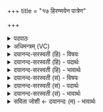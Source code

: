+++
title = "१७ हिरण्मयेन पात्रेण"

+++
<details><summary>पदपाठः</summary>

हि॒र॒ण्मये॑न॒। पात्रे॑ण। स॒त्यस्य॑। अपि॑हित॒मित्यपि॑ऽहितम्। मुख॑म्। यः। अ॒सौ। आ॒दि॒त्ये। पुरु॑षः। सः। अ॒सौ। अ॒हम्। ओ३म्। खम्। ब्रह्म॑। १७।
</details>

<details><summary>अधिमन्त्रम् (VC)</summary>

- आत्मा देवता
- दीर्घतमा ऋषिः
- अनुष्टुप्
- गान्धारः
</details>

<details><summary>दयानन्द-सरस्वती (हि) - विषयः</summary>

अब अन्त में मनुष्यों को ईश्वर उपदेश करता है ॥
</details>

<details><summary>दयानन्द-सरस्वती (हि) - पदार्थः</summary>

पदार्थान्वयभाषाः -  हे मनुष्यो ! जिस (हिरण्मयेन) ज्योतिःस्वरूप (पात्रेण) रक्षक मुझसे (सत्यस्य) अविनाशी यथार्थ कारण के (अपिहितम्) आच्छादित (मुखम्) मुख के तुल्य उत्तम अङ्ग का प्रकाश किया जाता (यः) जो (असौ) वह (आदित्ये) प्राण वा सूर्य्यमण्डल में (पुरुषः) पूर्ण परमात्मा है (सः) वह (असौ) परोक्षरूप (अहम्) मैं (खम्) आकाश के तुल्य व्यापक (ब्रह्म) सबसे गुण, कर्म और स्वरूप करके अधिक हूँ (ओ३म्) सबका रक्षक जो मैं उसका ‘ओ३म्’ ऐसा नाम जानो ॥१७ ॥
</details>

<details><summary>दयानन्द-सरस्वती (हि) - भावार्थः</summary>

भावार्थभाषाः -  सब मनुष्यों के प्रति ईश्वर उपदेश करता है कि हे मनुष्यो ! जो मैं यहाँ हूँ, वही अन्यत्र सूर्य्यादि लोक में, जो अन्यस्थान सूर्य्यादि लोक में हूँ वही यहाँ हूँ, सर्वत्र परिपूर्ण आकाश के तुल्य व्यापक मुझसे भिन्न कोई बड़ा नहीं, मैं ही सबसे बड़ा हूँ। मेरे सुलक्षणों के युक्त पुत्र के तुल्य प्राणों से प्यारा मेरा निज नाम ‘ओ३म्’ यह है। जो मेरा प्रेम और सत्याचरण भाव से शरण लेता, उसकी अन्तर्यामीरूप से मैं अविद्या का विनाश, उसके आत्मा को प्रकाशित करके शुभ, गुण, कर्म, स्वभाववाला कर सत्यस्वरूप का आवरण स्थिर कर योग से हुए शुद्ध विज्ञान को दे और सब दुःखों से अलग करके मोक्षसुख को प्राप्त कराता हूँ। इति ॥१७ ॥ इस अध्याय में ईश्वर के गुणों का वर्णन, अधर्मत्याग का उपदेश, सब काल में सत्कर्म के अनुष्ठान की आवश्यकता, अधर्माचरण की निन्दा, परमेश्वर के अतिसूक्ष्म स्वरूप का वर्णन, विद्वान् को जानने योग्य का होना, अविद्वान् को अज्ञेयपन का होना, सर्वत्र आत्मा जान के अहिंसाधर्म की रक्षा, उससे मोह शोकादि का त्याग, ईश्वर का जन्मादि दोषरहित होना, वेदविद्या का उपदेश, कार्य्यकारणरूप जड़ जगत् की उपासना का निषेध, उन कार्य्य-कारणों से मृत्यु का निवारण करके मोक्षादि सिद्धि करना, जड़ वस्तु की उपासना का निषेध, चेतन की उपासना की विधि, उन जड़-चेतन दोनों के स्वरूप के जानने की आवश्यकता, शरीर के स्वभाव का वर्णन, समाधि से परमेश्वर को अपने आत्मा में धर के शरीर त्यागना, दाह के पश्चात् अन्य क्रिया के अनुष्ठान का निषेध, अधर्म के त्याग और धर्म के बढ़ाने के लिये परमेश्वर की प्रार्थना, ईश्वर के स्वरूप का वर्णन और सब नामों से “ओ३म्” इस नाम की उत्तमता का प्रतिपादन किया है, इससे इस अध्याय में कहे अर्थ की पूर्वाध्याय में कहे अर्थ के साथ संगति है, यह जानना चाहिये ॥ इति श्रीमत्परमहंसपरिव्राजकाचार्याणां श्रीपरमविदुषां विरजानन्दसरस्वतीस्वामिनां शिष्येण श्रीमद्दयानन्दसरस्वतीस्वामिना निर्मिते संस्कृतार्य्यभाषाभ्यां समन्विते सुप्रमाणयुक्ते यजुर्वेदभाष्ये चत्वारिंशत्तमोऽध्यायः समाप्तः ॥४०॥
</details>

<details><summary>दयानन्द-सरस्वती (सं) - विषयः</summary>

अथान्ते मनुष्यानीश्वर उपदिशति ॥
</details>

<details><summary>दयानन्द-सरस्वती (सं) - पदार्थः</summary>

पदार्थान्वयभाषाः -  हे मनुष्याः ! येन हिरण्मयेन पात्रेण मया सत्यस्यापिहितं मुखं विकाश्यते योऽसावादित्ये पुरुषोऽस्ति, सऽसावहं खम्ब्रह्मास्म्यो३मिति विजानीत ॥१७ ॥
</details>

<details><summary>दयानन्द-सरस्वती (सं) - भावार्थः</summary>

भावार्थभाषाः -  सर्वान् मनुष्यान् प्रतीश्वर उपदिशति। हे मनुष्याः ! योऽहमत्रास्मि स एवान्यत्र सूर्यादौ योऽन्यत्र सूर्य्यादावस्मि स एवाऽत्राऽस्मि सर्वत्र परिपूर्णः खवद् व्यापको न मत्तः किञ्चिदन्यद् बृहदहमेव सर्वेभ्यो महानस्मि मदीयं सुलक्षणपुत्रवत् प्राणप्रियं निजस्य नामौ३मिति वर्त्तते। यो मम प्रेमसत्याचरणभावाभ्यां शरणं गच्छति तस्यान्तर्यामिरूपेणाहमविद्यां विनाश्य तदात्मानं प्रकाश्य शुभगुणकर्मस्वभावं कृत्वा सत्यस्वरूपावरणं स्थापयित्वा शुद्धं योगजं विज्ञानं दत्वा सर्वेभ्यो दुःखेभ्यः पृथक्कृत्य मोक्षसुखं प्रापयामीत्यो३म् ॥१७ ॥ अत्रेश्वरगुणवर्णनमधर्मत्यागोपदेशः सर्वदा सत्कर्मानुष्ठानावश्यकत्वमधर्माचरणनिन्दा परमेश्वरस्यातिसूक्ष्मस्वरूपवर्णनं विदुषा ज्ञेयत्वमविदुषामविज्ञेयत्वं सर्वत्रात्मभावेनाहिंसाधर्मपालनं तेन मोहशोकादित्याग ईश्वरस्य जन्मादिदोषराहित्यं वेदविद्योपदेशनं कार्य्यकारणात्मकस्य जडस्योपासननिषेधस्ताभ्यां कार्य्यकारणाभ्यां मृत्युं निवार्य्य मोक्षसिद्धिकरणं जडवस्तुन उपासनानिषेधश्चेतनोपासनविधिस्तदुभयस्वरूपविज्ञानाऽऽवश्यकत्वं शरीरस्वभाववर्णनं समाधिना परमेश्वरमात्मनि निधाय शरीरत्यागकरणं शरीरदाहादूर्ध्वमन्यक्रियानुष्ठाननिषेधोऽधर्मत्यागाय धर्मवर्द्धनाय परमेश्वरप्रार्थनमीश्वरस्वरूपवर्णनं सर्वेभ्यो नामभ्य ओ३मित्यस्य प्राधान्यप्रतिपादनं च कृतमत एतदर्थस्य पूर्वाऽध्यायोक्तार्थेन सह सङ्गतिरस्तीति वेद्यम् ॥
</details>

<details><summary>सविता जोशी ← दयानन्दः (म) - भावार्थः</summary>

भावार्थभाषाः -  सर्व माणसांना ईश्वर उपदेश करतो की, हे माणसांनो ! मी येथे सूर्यलोकात व त्याबाहेर इतर सूर्य लोकातही आहे व आकाशाप्रमाणे सर्वत्र व्यापक आहे. माझ्यापेक्षा कोणी मोठा नाही. मीच सर्वांत मोठा आहे. सुलक्षणी पुत्राप्रमाणे माझे प्रिय नाव ओ३म् आहे. जो माझी भक्ती करतो व सत्याचरण करून शरण येतो. त्याच्या अविद्येचा नाश करून मी अंतर्यामी रूपाने त्याच्या आत्म्यात प्रकाश पाडतो. त्याला शुभ, गुण, कर्म स्वभावाचा बनवितो व सत्यस्वरूपाचे आवरण स्थिर करून योगाच्या साह्याने विज्ञानयुक्त बनवून त्याची सर्व दुःखातून सुटका करतो आणि मोक्ष सुख प्राप्त करून देतो.
</details>